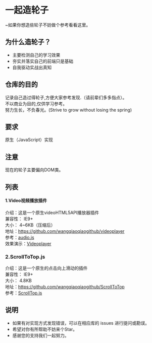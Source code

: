 # 一起造轮子
~如果你想造些轮子不妨做个参考看看这里。
<br/>
## 为什么造轮子？
* 主要检测自己的学习效果
* 夯实并落实自己的前端只是基础
* 自我驱动实战出真知
## 仓库的目的
记录自己造过得轮子,方便大家参考发现.（请前辈们多多指点）。
<br/>
不以商业为目的,仅供学习参考。
<br/>
努力生长，不负春光。(Strive to grow without losing the spring)
## 要求
原生（JavaScript）实现
<br/>
## 注意
现在的轮子主要偏向DOM类。
<br/>
## 列表
#### 1.Video视频播放插件
介绍：这是一个原生videoHTML5API播放器插件
<br/>
兼容性： IE9+
<br/>
大小： 4~6KB（压缩后）
<br/>
地址：https://github.com/wangqiaoqiaogithub/videoplayer
<br/>
参考：[audio.js](https://github.com/wangqiaoqiaogithub/videoplayer/blob/master/src/js/audio.js "audio.js轮子")
<br/>
效果演示：[Videoplayer](https://wangqiaoqiaogithub.github.io/videoplayer/dist/index.html "videoplayer页面")
### 2.ScrollToTop.js
介绍：这是一个原生的点击向上滑动的插件
<br/>
兼容性： IE9+
<br/>
大小： 4.8KB
<br/>
地址：https://github.com/wangqiaoqiaogithub/ScrollToTop
<br/>
参考：[ScrollTop.js](https://github.com/wangqiaoqiaogithub/ScrollToTop/blob/master/src/js/scrollToTop.js "原生滚动轮子")
## 说明
* 如果有对实现方式发现错误，可以在相应库的 issues 进行提问或勘误。
* 希望对你有所帮助不妨来个Star。
* 感谢您的支持我们一起努力。
